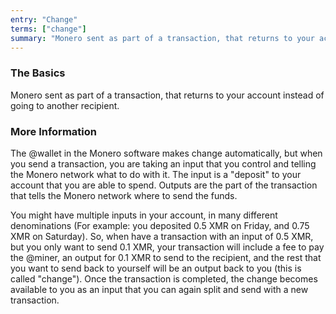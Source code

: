 ```yaml
---
entry: "Change"
terms: ["change"]
summary: "Monero sent as part of a transaction, that returns to your account instead of going to another recipient"
---
```


### The Basics

Monero sent as part of a transaction, that returns to your account instead of going to another recipient.

### More Information

The @wallet in the Monero software makes change automatically, but when you send a transaction, you are taking an input that you control and telling the Monero network what to do with it. The input is a "deposit" to your account that you are able to spend. Outputs are the part of the transaction that tells the Monero network where to send the funds.

You might have multiple inputs in your account, in many different denominations (For example: you deposited 0.5 XMR on Friday, and 0.75 XMR on Saturday). So, when have a transaction with an input of 0.5 XMR, but you only want to send 0.1 XMR, your transaction will include a fee to pay the @miner, an output for 0.1 XMR to send to the recipient, and the rest that you want to send back to yourself will be an output back to you (this is called "change"). Once the transaction is completed, the change becomes available to you as an input that you can again split and send with a new transaction.

